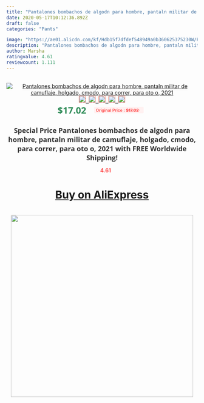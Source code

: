 ```yaml
---
title: "Pantalones bombachos de algodn para hombre, pantaln militar de camuflaje, holgado, cmodo, para correr, para oto o, 2021"
date: 2020-05-17T10:12:36.892Z
draft: false
categories: "Pants"

image: "https://ae01.alicdn.com/kf/Hdb15f7dfdef548949a0b360625375230W/Pantalones-bombachos-de-algodn-para-hombre-pantaln-militar-de-camuflaje-holgado-cmodo-para-correr-para-oto.jpg"
description: "Pantalones bombachos de algodn para hombre, pantaln militar de camuflaje, holgado, cmodo, para correr, para oto o, 2021"
author: Marsha
ratingvalue: 4.61
reviewcount: 1.111
---
```

<br>
<div style="text-align: center;">
<a href="https://s.click.aliexpress.com/e/_A03G4d" target="_blank" rel="nofollow noopener noreferrer"><img alt="Pantalones bombachos de algodn para hombre, pantaln militar de camuflaje, holgado, cmodo, para correr, para oto o, 2021" class="magnifier-image" src="https://ae01.alicdn.com/kf/Hdb15f7dfdef548949a0b360625375230W/Pantalones-bombachos-de-algodn-para-hombre-pantaln-militar-de-camuflaje-holgado-cmodo-para-correr-para-oto.jpg_640x640.jpg">
<br>
<img style="border:1px solid salmon" src="https://ae01.alicdn.com/kf/Hdb15f7dfdef548949a0b360625375230W/Pantalones-bombachos-de-algodn-para-hombre-pantaln-militar-de-camuflaje-holgado-cmodo-para-correr-para-oto.jpg_120x120.jpg">&nbsp;&nbsp;<img style="border:1px solid salmon" src="https://ae01.alicdn.com/kf/Hab831c44ddab42119340e80eae07aebfG/Pantalones-bombachos-de-algodn-para-hombre-pantaln-militar-de-camuflaje-holgado-cmodo-para-correr-para-oto.jpg_120x120.jpg">&nbsp;&nbsp;<img style="border:1px solid salmon" src="https://ae01.alicdn.com/kf/H932f85377c1042519a01fe2691ad66c5F/Pantalones-bombachos-de-algodn-para-hombre-pantaln-militar-de-camuflaje-holgado-cmodo-para-correr-para-oto.jpg_120x120.jpg">&nbsp;&nbsp;<img style="border:1px solid salmon" src="https://ae01.alicdn.com/kf/Hb59a69f14ddb4c70bef6d3b562e615012/Pantalones-bombachos-de-algodn-para-hombre-pantaln-militar-de-camuflaje-holgado-cmodo-para-correr-para-oto.jpg_120x120.jpg">&nbsp;&nbsp;<img style="border:1px solid salmon" src="https://ae01.alicdn.com/kf/Ha3f406fc4ef44e38bcd616c973e9b57dR/Pantalones-bombachos-de-algodn-para-hombre-pantaln-militar-de-camuflaje-holgado-cmodo-para-correr-para-oto.jpg_120x120.jpg"></a></div><br0>
<div style="text-align: center;"><span style="background-color: white; border: 0px; box-sizing: border-box; color: seagreen; display: inline-block; font-family: &quot;open sans&quot; , &quot;arial&quot; , &quot;helvetica&quot; , sans-serif , &quot;heiti&quot;; font-size: 24px; font-stretch: inherit; font-weight: 700; line-height: inherit; margin: 0px 10px 0px 0px; padding: 0px; vertical-align: middle;">$17.02 </span>
<span style="background: rgb(255 , 241 , 241); border-radius: 3px; border: 0px; box-sizing: border-box; color: #ff4747; display: inline-block; font-family: inherit; font-size: 12px; font-stretch: inherit; font-style: inherit; font-variant: inherit; font-weight: 600; line-height: inherit; margin: 0px; padding: 2px 5px; transform: scale(0.9); vertical-align: middle;">Original Price : <b style="text-decoration: line-through;">$17.02 </b> &nbsp;&nbsp;</span></div>
<h1 style="color: #333333; display: inline-block; font-family: &quot;open sans&quot; , &quot;arial&quot; , &quot;helvetica&quot; , sans-serif , &quot;heiti&quot;; font-size: 18px; font-stretch: inherit; font-weight: 700; text-align: center;">Special Price Pantalones bombachos de algodn para hombre, pantaln militar de camuflaje, holgado, cmodo, para correr, para oto o, 2021 with FREE Worldwide Shipping!</h1>
<div style="color: #ff4747; text-align: center;">
<img src="https://4.bp.blogspot.com/-M0ZcTcb-5uY/XleCXlxnR4I/AAAAAAAAAEc/OrjgMkXV1oMQFaCRZj5HQwOCBcu3w1FegCPcBGAYYCw/s1600/star.png" style="height: 15px;">&nbsp;<b>4.61</b></div>
<div class="button_cont" align="center"><a class="buynow_a" href="https://s.click.aliexpress.com/e/_A03G4d" target="_blank" rel="nofollow noopener noreferrer"><H1>Buy on AliExpress</H1></a></div><br>
<div class="separator" style="clear: both; text-align: center;">
<img src="https://lh3.googleusercontent.com/-pTy5HemUv9M/XlePHvY0dAI/AAAAAAAAAE4/0nX5iRUoIWY8eMW9Dpxeirr157OZliDIgCLcBGAsYHQ/s1600/badge.gif" width="480">
</div>
